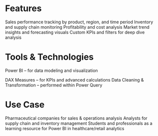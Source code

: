 # Features

Sales performance tracking by product, region, and time period
Inventory and supply chain monitoring
Profitability and cost analysis
Market trend insights and forecasting visuals
Custom KPIs and filters for deep dive analysis

# Tools & Technologies

Power BI – for data modeling and visualization

 DAX Measures – for KPIs and advanced calculations
Data Cleaning & Transformation – performed within Power Query

# Use Case

Pharmaceutical companies for sales & operations analysis
Analysts for supply chain and inventory management
Students and professionals as a learning resource for Power BI in healthcare/retail analytics
